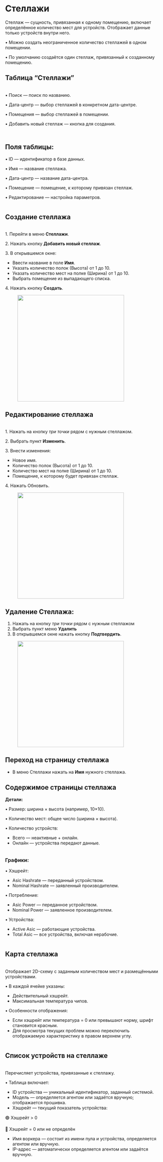# Стеллажи

Стеллаж — сущность, привязанная к одному помещению, включает определённое количество мест для устройств. Отображает данные только устройств внутри него.

• Можно создать неограниченное количество стеллажей в одном помещении.

• По умолчанию создаётся один стеллаж, привязанный к созданному помещению.

## Таблица “Стеллажи”

\
• Поиск — поиск по названию.

• Дата-центр — выбор стеллажей в конкретном дата-центре.

• Помещения — выбор стеллажей в помещении.

• Добавить новый стеллаж — кнопка для создания.

\
Поля таблицы:
-------------

• ID — идентификатор в базе данных.

• Имя — название стеллажа.

• Дата-центр — название дата-центра.

• Помещение — помещение, к которому привязан стеллаж.

• Редактирование — настройка параметров.

<figure><img src="../../.gitbook/assets/image.png" alt=""><figcaption></figcaption></figure>

## Создание стеллажа

\
1\. Перейти в меню **Стеллажи**.

2\. Нажать кнопку **Добавить новый стеллаж**.

3\. В открывшемся окне:

* Ввести название в поле **Имя**.
* Указать количество полок (Высота) от 1 до 10.
* Указать количество мест на полке (Ширина) от 1 до 10.
* Выбрать помещение из выпадающего списка.

4\. Нажать кнопку **Создать**.

<figure><img src="../../.gitbook/assets/image (1).png" alt="" width="345"><figcaption></figcaption></figure>

## Редактирование стеллажа

\
1\. Нажать на кнопку _три точки_ рядом с нужным стеллажом.

2\. Выбрать пункт **Изменить**.

3\. Внести изменения:

* Новое имя.
* Количество полок (Высота) от 1 до 10.
* Количество мест на полке (Ширина) от 1 до 10.
* Помещение, к которому будет привязан стеллаж.

4\. Нажать Обновить.

<figure><img src="../../.gitbook/assets/image (2).png" alt="" width="344"><figcaption></figcaption></figure>

## **Удаление Стеллажа:** <a href="#udalenie-data-centra" id="udalenie-data-centra"></a>

1. Нажать на кнопку _три точки_ рядом с нужным стеллажом
2. Выбрать пункт меню **Удалить**
3. В открывшемся окне нажать кнопку **Подтвердить**.

<figure><img src="../../.gitbook/assets/image (3).png" alt="" width="344"><figcaption></figcaption></figure>

## Переход на страницу стеллажа

* В меню Стеллажи нажать на **Имя** нужного стеллажа.

## Содержимое страницы стеллажа

**Детали:**

• Размер: ширина × высота (например, 10×10).

• Количество мест: общее число (ширина × высота).

• Количество устройств:

* Всего — неактивные + онлайн.
* Онлайн — устройства передают данные.

<figure><img src="../../.gitbook/assets/image (4).png" alt=""><figcaption></figcaption></figure>

### Графики:

• Хэшрейт:

* Asic Hashrate — переданный устройством.
* Nominal Hashrate — заявленный производителем.

• Потребление:

* Asic Power — переданное устройством.
* Nominal Power — заявленное производителем.

• Устройства:

* Active Asic — работающие устройства.
* Total Asic — все устройства, включая нерабочие.

<figure><img src="../../.gitbook/assets/image (5).png" alt=""><figcaption></figcaption></figure>

## Карта стеллажа

\
Отображает 2D-схему с заданным количеством мест и размещёнными устройствами.

• В каждой ячейке указаны:

* Действительный хэшрейт.
* Максимальная температура чипов.

• Особенности отображения:

* Если хэшрейт или температура = 0 или превышают норму, шрифт становится красным.
* Для просмотра текущих проблем можно переключить отображаемую характеристику в правом верхнем углу.

<figure><img src="../../.gitbook/assets/image (6).png" alt=""><figcaption></figcaption></figure>

## Список устройств на стеллаже

\
Перечисляет устройства, привязанные к стеллажу.

• Таблица включает:

* ID устройства — уникальный идентификатор, заданный системой.
* Модель — определяется агентом или задаётся вручную; отображается прошивка.
* Хэшрейт — текущий показатель устройства:

&#x20;     🟢 Хэшрейт > 0

&#x20;     🔴 Хэшрейт = 0 или не определён

* Имя воркера — состоит из имени пула и устройства, определяется агентом или вручную.
* IP-адрес — автоматически определяется агентом или задаётся вручную.

<figure><img src="../../.gitbook/assets/image (7).png" alt=""><figcaption></figcaption></figure>
